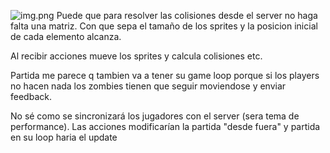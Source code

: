 ![img.png](https://plantuml-server.kkeisuke.dev/svg/XP11IyH038NlyojoKw6rzs9bGMzUbbty0MCREmCpcJ79M1Rnlpjso-91yVJWvUCbBpjHorfYC5TEDKlVTJbO-dPknnGxmRU2D68xUJkpZSROeebAV44s3y4ZQNj_H7v7xjdFJf_mz9WMscPtRRiDQ-e9-QXMYy007pb90ruEXSZJF2WNR63oFAmf3Q2EdvS5P-qPQKBUhqdNFmDl32L5I7KHR2oeymBYKWaJMFBHLa0TGgnKh0GKKXzMIzOJAoLBbSMh0mkYAV_Ly3cRizDURlkdtwiDyal1NMrKN_q5.svg)
Puede que para resolver las colisiones desde el server no haga falta una matriz. Con que sepa el tamaño de los sprites y la posicion inicial de cada elemento alcanza. 

Al recibir acciones mueve los sprites y calcula colisiones etc.

Partida me parece q tambien va a tener su game loop porque si los players no hacen nada los zombies tienen que seguir moviendose y enviar feedback.

No sé como se sincronizará los jugadores con el server (sera tema de performance). Las acciones modificarían la partida "desde fuera" y partida en su loop haria el update 